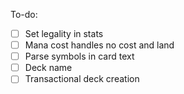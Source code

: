 To-do:

- [ ] Set legality in stats
- [ ] Mana cost handles no cost and land
- [ ] Parse symbols in card text
- [ ] Deck name
- [ ] Transactional deck creation
